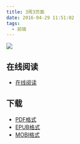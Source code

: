 ```yaml
---
title: 3周3页面
date: 2016-04-29 11:51:02
tags:
  - 前端
---
```


![](https://ek8whxe.cloudimg.io/s/width/226/https://www.gitbook.com/cover/book/juntao/3-web-designs-in-3-week.jpg)

<!--more-->

## 在线阅读 ##

+ [在线阅读](https://www.gitbook.com/book/juntao/3-web-designs-in-3-week/details)

## 下载 ##

+ [PDF格式](https://www.gitbook.com/download/pdf/book/juntao/3-web-designs-in-3-week)
+ [EPUB格式](https://www.gitbook.com/download/epub/book/juntao/3-web-designs-in-3-week)
+ [MOBI格式](https://www.gitbook.com/download/mobi/book/juntao/3-web-designs-in-3-week)

